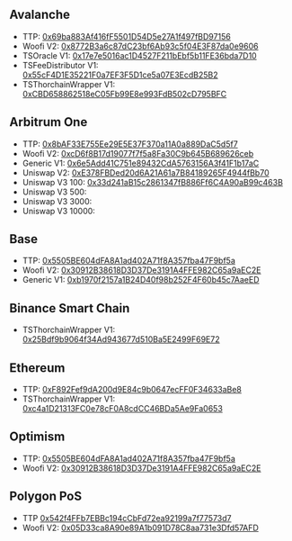 ## Avalanche

- TTP: [0x69ba883Af416fF5501D54D5e27A1f497fBD97156](https://snowtrace.io/address/0x69ba883Af416fF5501D54D5e27A1f497fBD97156)
- Woofi V2: [0x8772B3a6c87dC23bf6Ab93c5f04E3F87da0e9606](https://snowtrace.io/address/0x8772B3a6c87dC23bf6Ab93c5f04E3F87da0e9606)
- TSOracle V1: [0x17e7e5016ac1D4527F211bEbf5b11FE36bda7D10](https://snowtrace.dev/address/0x17e7e5016ac1D4527F211bEbf5b11FE36bda7D10)
- TSFeeDistributor V1: [0x55cF4D1E35221F0a7EF3F5D1ce5a07E3EcdB25B2](https://snowtrace.dev/address/0x55cF4D1E35221F0a7EF3F5D1ce5a07E3EcdB25B2)
- TSThorchainWrapper V1: [0xCBD658862518eC05Fb99E8e993FdB502cD795BFC](https://snowtrace.io/address/0xCBD658862518eC05Fb99E8e993FdB502cD795BFC)


## Arbitrum One

- TTP: [0x8bAF33E755Ee29E5E37F370a11A0a889DaC5d5f7](https://arbiscan.io/address/0x8bAF33E755Ee29E5E37F370a11A0a889DaC5d5f7)
- Woofi V2: [0xcD6f8B17d19077f7f5a8Fa30C9b645B689626ceb](https://arbiscan.io/address/0xcD6f8B17d19077f7f5a8Fa30C9b645B689626ceb)
- Generic V1: [0x6e5Add41C751e89432CdA5763156A3f41F1b17aC](https://arbiscan.io/address/0x6e5Add41C751e89432CdA5763156A3f41F1b17a)
- Uniswap V2: [0xE378FBDed20d6A21A61a7B84189265F4944fBb70](https://arbiscan.io/address/0xe378fbded20d6a21a61a7b84189265f4944fbb70)
- Uniswap V3 100: [0x33d241aB15c2861347fB886Ff6C4A90aB99c463B](https://arbiscan.io/address/0x33d241aB15c2861347fB886Ff6C4A90aB99c463B)
- Uniswap V3 500: [](https://arbiscan.io/address/0x33d241aB15c2861347fB886Ff6C4A90aB99c463B)
- Uniswap V3 3000: [](https://arbiscan.io/address/0x33d241aB15c2861347fB886Ff6C4A90aB99c463B)
- Uniswap V3 10000: [](https://arbiscan.io/address/0x33d241aB15c2861347fB886Ff6C4A90aB99c463B)


## Base

- TTP: [0x5505BE604dFA8A1ad402A71f8A357fba47F9bf5a](https://basescan.org/address/0x5505BE604dFA8A1ad402A71f8A357fba47F9bf5a)
- Woofi V2: [0x30912B38618D3D37De3191A4FFE982C65a9aEC2E](https://arbiscan.io/address/0x30912B38618D3D37De3191A4FFE982C65a9aEC2E)
- Generic V1: [0xb1970f2157a1B24D40f98b252F4F60b45c7AaeED](https://basescan.org/address/0xb1970f2157a1B24D40f98b252F4F60b45c7AaeED)


## Binance Smart Chain

- TSThorchainWrapper V1: [0x25Bdf9b9064f34Ad943677d510Ba5E2499F69E72](https://bscscan.com/address/0x25Bdf9b9064f34Ad943677d510Ba5E2499F69E72)


## Ethereum

- TTP: [0xF892Fef9dA200d9E84c9b0647ecFF0F34633aBe8](https://etherscan.io/address/0xf892fef9da200d9e84c9b0647ecff0f34633abe8)
- TSThorchainWrapper V1: [0xc4a1D21313FC0e78cF0A8cdCC46BDa5Ae9Fa0653](https://etherscan.io/address/0xc4a1D21313FC0e78cF0A8cdCC46BDa5Ae9Fa0653)


## Optimism

- TTP: [0x5505BE604dFA8A1ad402A71f8A357fba47F9bf5a](https://optimistic.etherscan.io/address/0x5505be604dfa8a1ad402a71f8a357fba47f9bf5a)
- Woofi V2: [0x30912B38618D3D37De3191A4FFE982C65a9aEC2E](https://optimistic.etherscan.io/address/0x30912b38618d3d37de3191a4ffe982c65a9aec2e)
  
## Polygon PoS

- TTP [0x542f4FFb7EBBc194cCbFd72ea92199a7f77573d7](https://polygonscan.com/address/0x542f4FFb7EBBc194cCbFd72ea92199a7f77573d7)
- Woofi V2: [0x05D33ca8A90e89A1b091D78C8aa731e3Dfd57AFD](https://polygonscan.com/address/0x05D33ca8A90e89A1b091D78C8aa731e3Dfd57AFD)